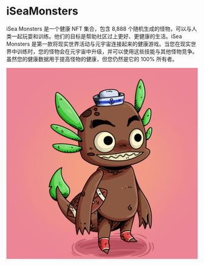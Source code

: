 # iSeaMonsters

iSea Monsters 是一个健康 NFT 集合，包含 8,888 个随机生成的怪物，可以与人类一起玩耍和训练。他们的目标是帮助社区过上更好、更健康的生活。iSea Monsters 是第一款将现实世界活动与元宇宙连接起来的健康游戏。当您在现实世界中训练时，您的怪物会在元宇宙中升级，并可以使用这些技能与其他怪物竞争。虽然您的健康数据用于提高怪物的健康，但您仍然是它的 100% 所有者。

![nft](unnamed.png)
